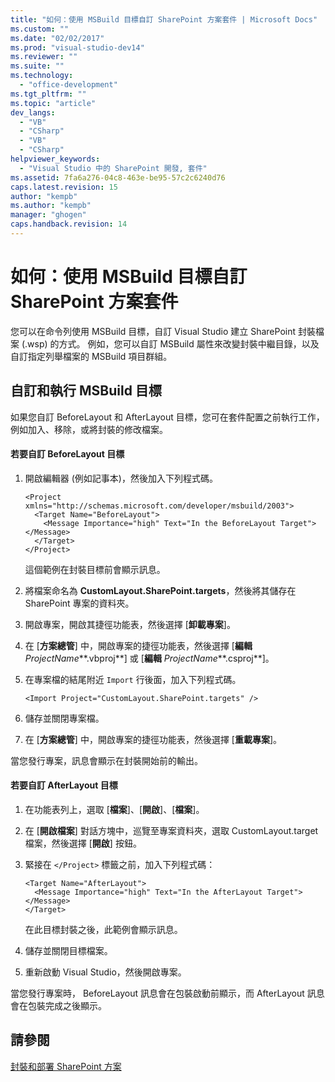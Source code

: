 ```yaml
---
title: "如何：使用 MSBuild 目標自訂 SharePoint 方案套件 | Microsoft Docs"
ms.custom: ""
ms.date: "02/02/2017"
ms.prod: "visual-studio-dev14"
ms.reviewer: ""
ms.suite: ""
ms.technology: 
  - "office-development"
ms.tgt_pltfrm: ""
ms.topic: "article"
dev_langs: 
  - "VB"
  - "CSharp"
  - "VB"
  - "CSharp"
helpviewer_keywords: 
  - "Visual Studio 中的 SharePoint 開發, 套件"
ms.assetid: 7fa6a276-04c8-463e-be95-57c2c6240d76
caps.latest.revision: 15
author: "kempb"
ms.author: "kempb"
manager: "ghogen"
caps.handback.revision: 14
---
```

# 如何：使用 MSBuild 目標自訂 SharePoint 方案套件
  您可以在命令列使用 MSBuild 目標，自訂 Visual Studio 建立 SharePoint 封裝檔案 \(.wsp\) 的方式。  例如，您可以自訂 MSBuild 屬性來改變封裝中繼目錄，以及自訂指定列舉檔案的 MSBuild 項目群組。  
  
## 自訂和執行 MSBuild 目標  
 如果您自訂 BeforeLayout 和 AfterLayout 目標，您可在套件配置之前執行工作，例如加入、移除，或將封裝的修改檔案。  
  
#### 若要自訂 BeforeLayout 目標  
  
1.  開啟編輯器 \(例如記事本\)，然後加入下列程式碼。  
  
    ```  
    <Project xmlns="http://schemas.microsoft.com/developer/msbuild/2003">  
      <Target Name="BeforeLayout">  
        <Message Importance="high" Text="In the BeforeLayout Target"></Message>  
      </Target>  
    </Project>  
    ```  
  
     這個範例在封裝目標前會顯示訊息。  
  
2.  將檔案命名為 **CustomLayout.SharePoint.targets**，然後將其儲存在 SharePoint 專案的資料夾。  
  
3.  開啟專案，開啟其捷徑功能表，然後選擇 \[**卸載專案**\]。  
  
4.  在 \[**方案總管**\] 中，開啟專案的捷徑功能表，然後選擇 \[**編輯** *ProjectName***.vbproj**\] 或 \[**編輯** *ProjectName***.csproj**\]。  
  
5.  在專案檔的結尾附近 `Import` 行後面，加入下列程式碼。  
  
    ```  
    <Import Project="CustomLayout.SharePoint.targets" />  
    ```  
  
6.  儲存並關閉專案檔。  
  
7.  在 \[**方案總管**\] 中，開啟專案的捷徑功能表，然後選擇 \[**重載專案**\]。  
  
 當您發行專案，訊息會顯示在封裝開始前的輸出。  
  
#### 若要自訂 AfterLayout 目標  
  
1.  在功能表列上，選取 \[**檔案**\]、\[**開啟**\]、\[**檔案**\]。  
  
2.  在 \[**開啟檔案**\] 對話方塊中，巡覽至專案資料夾，選取 CustomLayout.target 檔案，然後選擇 \[**開啟**\] 按鈕。  
  
3.  緊接在 `</Project>` 標籤之前，加入下列程式碼：  
  
    ```  
    <Target Name="AfterLayout">  
      <Message Importance="high" Text="In the AfterLayout Target"></Message>  
    </Target>  
    ```  
  
     在此目標封裝之後，此範例會顯示訊息。  
  
4.  儲存並關閉目標檔案。  
  
5.  重新啟動 Visual Studio，然後開啟專案。  
  
 當您發行專案時， BeforeLayout 訊息會在包裝啟動前顯示，而 AfterLayout 訊息會在包裝完成之後顯示。  
  
## 請參閱  
 [封裝和部署 SharePoint 方案](../sharepoint/packaging-and-deploying-sharepoint-solutions.md)  
  
  